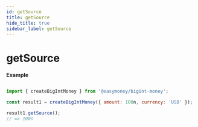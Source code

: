 ```yaml
---
id: getSource
title: getSource
hide_title: true
sidebar_label: getSource
---
```


# getSource

**Example**

```js

import { createBigIntMoney } from '@easymoney/bigint-money';

const result1 = createBigIntMoney({ amount: 100n, currency: 'USD' });

result1.getSource();
// => 100n

```